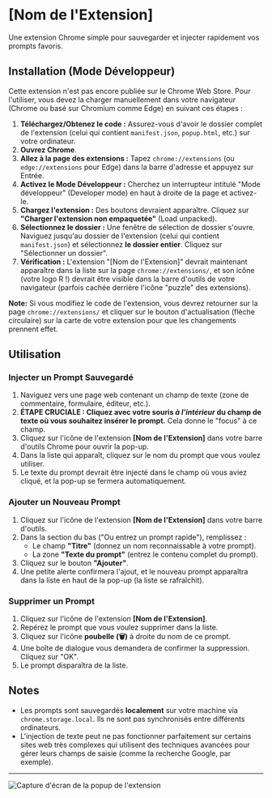 # [Nom de l'Extension]

Une extension Chrome simple pour sauvegarder et injecter rapidement vos prompts favoris.

## Installation (Mode Développeur)

Cette extension n'est pas encore publiée sur le Chrome Web Store. Pour l'utiliser, vous devez la charger manuellement dans votre navigateur (Chrome ou basé sur Chromium comme Edge) en suivant ces étapes :

1.  **Téléchargez/Obtenez le code :** Assurez-vous d'avoir le dossier complet de l'extension (celui qui contient `manifest.json`, `popup.html`, etc.) sur votre ordinateur.
2.  **Ouvrez Chrome**.
3.  **Allez à la page des extensions :** Tapez `chrome://extensions` (ou `edge://extensions` pour Edge) dans la barre d'adresse et appuyez sur Entrée.
4.  **Activez le Mode Développeur :** Cherchez un interrupteur intitulé "Mode développeur" (Developer mode) en haut à droite de la page et activez-le.
5.  **Chargez l'extension :** Des boutons devraient apparaître. Cliquez sur **"Charger l'extension non empaquetée"** (Load unpacked).
6.  **Sélectionnez le dossier :** Une fenêtre de sélection de dossier s'ouvre. Naviguez jusqu'au dossier de l'extension (celui qui contient `manifest.json`) et sélectionnez **le dossier entier**. Cliquez sur "Sélectionner un dossier".
7.  **Vérification :** L'extension "[Nom de l'Extension]" devrait maintenant apparaître dans la liste sur la page `chrome://extensions/`, et son icône (votre logo R !) devrait être visible dans la barre d'outils de votre navigateur (parfois cachée derrière l'icône "puzzle" des extensions).

**Note:** Si vous modifiez le code de l'extension, vous devrez retourner sur la page `chrome://extensions/` et cliquer sur le bouton d'actualisation (flèche circulaire) sur la carte de votre extension pour que les changements prennent effet.

## Utilisation

### Injecter un Prompt Sauvegardé

1.  Naviguez vers une page web contenant un champ de texte (zone de commentaire, formulaire, éditeur, etc.).
2.  **ÉTAPE CRUCIALE : Cliquez avec votre souris *à l'intérieur* du champ de texte où vous souhaitez insérer le prompt.** Cela donne le "focus" à ce champ.
3.  Cliquez sur l'icône de l'extension **[Nom de l'Extension]** dans votre barre d'outils Chrome pour ouvrir la pop-up.
4.  Dans la liste qui apparaît, cliquez sur le nom du prompt que vous voulez utiliser.
5.  Le texte du prompt devrait être injecté dans le champ où vous aviez cliqué, et la pop-up se fermera automatiquement.

### Ajouter un Nouveau Prompt

1.  Cliquez sur l'icône de l'extension **[Nom de l'Extension]** dans votre barre d'outils.
2.  Dans la section du bas ("Ou entrez un prompt rapide"), remplissez :
    * Le champ **"Titre"** (donnez un nom reconnaissable à votre prompt).
    * La zone **"Texte du prompt"** (entrez le contenu complet du prompt).
3.  Cliquez sur le bouton **"Ajouter"**.
4.  Une petite alerte confirmera l'ajout, et le nouveau prompt apparaîtra dans la liste en haut de la pop-up (la liste se rafraîchit).

### Supprimer un Prompt

1.  Cliquez sur l'icône de l'extension **[Nom de l'Extension]**.
2.  Repérez le prompt que vous voulez supprimer dans la liste.
3.  Cliquez sur l'icône **poubelle (🗑️)** à droite du nom de ce prompt.
4.  Une boîte de dialogue vous demandera de confirmer la suppression. Cliquez sur "OK".
5.  Le prompt disparaîtra de la liste.

## Notes

* Les prompts sont sauvegardés **localement** sur votre machine via `chrome.storage.local`. Ils ne sont pas synchronisés entre différents ordinateurs.
* L'injection de texte peut ne pas fonctionner parfaitement sur certains sites web très complexes qui utilisent des techniques avancées pour gérer leurs champs de saisie (comme la recherche Google, par exemple).

---
![Capture d'écran de la popup de l'extension](https://postimg.cc/1nD5cPFK)